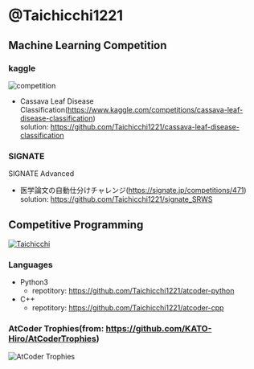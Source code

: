 # @Taichicchi1221

## Machine Learning Competition
### kaggle
![competition](https://road-to-kaggle-grandmaster.vercel.app/api/badges/hutch1221/competition)

- Cassava Leaf Disease Classification(https://www.kaggle.com/competitions/cassava-leaf-disease-classification)<br>
  solution: https://github.com/Taichicchi1221/cassava-leaf-disease-classification

### SIGNATE
SIGNATE Advanced

- 医学論文の自動仕分けチャレンジ(https://signate.jp/competitions/471)<br>
  solution: https://github.com/Taichicchi1221/signate_SRWS

## Competitive Programming
[![Taichicchi](https://img.shields.io/endpoint?url=https%3A%2F%2Fatcoder-badges.now.sh%2Fapi%2Fatcoder%2Fjson%2FTaichicchi)](https://atcoder.jp/users/Taichicchi)

### Languages
- Python3
  - repotitory: https://github.com/Taichicchi1221/atcoder-python
- C++
  - repotitory: https://github.com/Taichicchi1221/atcoder-cpp



### AtCoder Trophies(from: https://github.com/KATO-Hiro/AtCoderTrophies)<br>
![AtCoder Trophies](https://atcoder-trophies.vercel.app/api/v1/atcoder?username=Taichicchi&theme=monokai)


##
